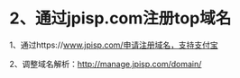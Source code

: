# 2、通过jpisp.com注册top域名

1、通过https://www.jpisp.com/申请注册域名，支持支付宝

2、调整域名解析：http://manage.jpisp.com/domain/
